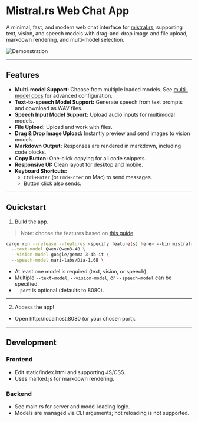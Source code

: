 # Mistral.rs Web Chat App

A minimal, fast, and modern web chat interface for [mistral.rs](https://github.com/EricBuehler/mistral.rs), supporting text, vision, and speech models with drag-and-drop image and file upload, markdown rendering, and multi-model selection.

<img src="../res/chat.gif" alt="Demonstration" />

______________________________________________________________________

## Features

- **Multi-model Support:** Choose from multiple loaded models. See [multi-model docs](../docs/multi_model/README.md) for advanced configuration.
- **Text-to-speech Model Support:** Generate speech from text prompts and download as WAV files.
- **Speech Input Model Support:** Upload audio inputs for multimodal models.
- **File Upload:** Upload and work with files.
- **Drag & Drop Image Upload:** Instantly preview and send images to vision models.
- **Markdown Output:** Responses are rendered in markdown, including code blocks.
- **Copy Button:** One-click copying for all code snippets.
- **Responsive UI:** Clean layout for desktop and mobile.
- **Keyboard Shortcuts:**
  - `Ctrl+Enter` (or `Cmd+Enter` on Mac) to send messages.
  - Button click also sends.

______________________________________________________________________

## Quickstart

1. Build the app.

> Note: choose the features based on [this guide](../README.md#supported-accelerators).

```bash
cargo run --release --features <specify feature(s) here> --bin mistralrs-web-chat -- \
  --text-model Qwen/Qwen3-4B \
  --vision-model google/gemma-3-4b-it \
  --speech-model nari-labs/Dia-1.6B \
```

- At least one model is required (text, vision, or speech).
- Multiple `--text-model`, `--vision-model`, or `--speech-model` can be specified.
- `--port` is optional (defaults to 8080).

______________________________________________________________________

2. Access the app!

- Open http://localhost:8080 (or your chosen port).

______________________________________________________________________

## Development

### Frontend

- Edit static/index.html and supporting JS/CSS.
- Uses marked.js for markdown rendering.

### Backend

- See main.rs for server and model loading logic.
- Models are managed via CLI arguments; hot reloading is not supported.
